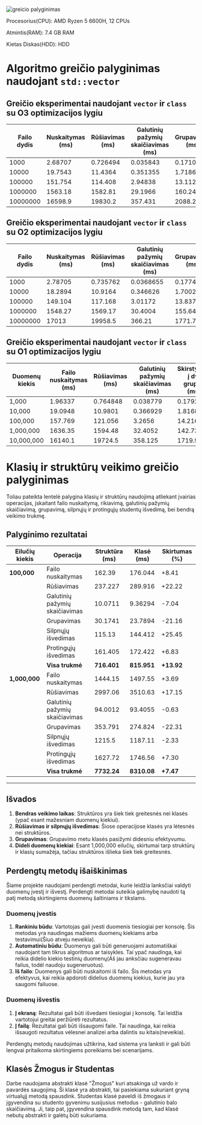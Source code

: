 

![greicio palyginimas](paveiksliukai/palyginimas.png)

Procesorius(CPU): AMD Ryzen 5 6600H, 12 CPUs


Atmintis(RAM): 7.4 GB RAM


Kietas Diskas(HDD): HDD




# Algoritmo greičio palyginimas naudojant `std::vector`

## Greičio eksperimentai naudojant `vector` ir `class` su O3 optimizacijos lygiu

| Failo dydis       | Nuskaitymas (ms) | Rūšiavimas (ms) | Galutinių pažymių skaičiavimas (ms) | Grupavimas (ms) | Silpnųjų išvedimas (ms) | Protingųjų išvedimas (ms) | Visa trukmė (ms) |
|--------------------|------------------|-----------------|-------------------------------------|----------------|--------------------------|---------------------------|-----------------|
| 1000              | 2.68707         | 0.726494        | 0.035843                            | 0.171081       | 2.51177                 | 3.42851                  | 9.56095         |
| 10000             | 19.7543         | 11.4364         | 0.351355                            | 1.71864        | 21.6844                 | 31.2471                  | 86.1924         |
| 100000            | 151.754         | 114.408         | 2.94838                             | 13.1127        | 192.857                 | 273.531                  | 748.61          |
| 1000000           | 1563.18         | 1582.81         | 29.1966                             | 160.248        | 2036.27                 | 3037.98                  | 8409.68         |
| 10000000          | 16598.9         | 19830.2         | 357.431                             | 2088.27        | 21899                   | 30332.8                  | 91106.6         |


## Greičio eksperimentai naudojant `vector` ir `class` su O2 optimizacijos lygiu

| Failo dydis       | Nuskaitymas (ms) | Rūšiavimas (ms) | Galutinių pažymių skaičiavimas (ms) | Grupavimas (ms) | Silpnųjų išvedimas (ms) | Protingųjų išvedimas (ms) | Visa trukmė (ms) |
|--------------------|------------------|-----------------|-------------------------------------|----------------|--------------------------|---------------------------|-----------------|
| 1000              | 2.78705         | 0.735762        | 0.0368655                           | 0.177443       | 19.6912                 | 26.5458                  | 49.9744         |
| 10000             | 18.2894         | 10.9164         | 0.346626                            | 1.70021        | 21.2331                 | 30.11                    | 82.596          |
| 100000            | 149.104         | 117.168         | 3.01172                             | 13.8372        | 203.08                  | 272.354                  | 758.555         |
| 1000000           | 1548.27         | 1569.17         | 30.4004                             | 155.644        | 2082.84                 | 2969.25                  | 8355.57         |
| 10000000          | 17013           | 19958.5         | 366.21                              | 1771.79        | 21437                   | 30029.8                  | 90576.4         |


## Greičio eksperimentai naudojant `vector` ir `class` su O1 optimizacijos lygiu

| Duomenų kiekis     | Failo nuskaitymas (ms) | Rūšiavimas (ms) | Galutinių pažymių skaičiavimas (ms) | Skirstymas į dvi grupes (ms) | Silpnųjų mokinių išvedimas (ms) | Protingų mokinių išvedimas (ms) | Visa trukmė (ms) |
|---------------------|------------------------|-----------------|------------------------------------|-----------------------------|--------------------------------|---------------------------------|------------------|
| 1,000              | 1.96337               | 0.764848        | 0.038779                          | 0.179266                   | 19.5932                       | 27.6722                        | 50.212           |
| 10,000             | 19.0948               | 10.9801         | 0.366929                          | 1.81686                    | 21.3162                       | 30.3512                        | 83.9266          |
| 100,000            | 157.769               | 121.056         | 3.2656                            | 14.2163                    | 192.1                         | 271.624                        | 760.032          |
| 1,000,000          | 1636.35               | 1594.48         | 32.4052                           | 142.731                    | 1972.15                       | 2772.42                        | 8150.53          |
| 10,000,000         | 16140.1               | 19724.5         | 358.125                           | 1719.97                    | 21830.8                       | 30006.1                        | 89779.6          |


# Klasių ir struktūrų veikimo greičio palyginimas

Toliau pateikta lentelė palygina klasių ir struktūrų naudojimą atliekant įvairias operacijas, įskaitant failo nuskaitymą, rikiavimą, galutinių pažymių skaičiavimą, grupavimą, silpnųjų ir protingųjų studentų išvedimą, bei bendrą veikimo trukmę. 

## Palyginimo rezultatai

| Eilučių kiekis | Operacija                 | Struktūra (ms) | Klasė (ms) | Skirtumas (%) |
|----------------|---------------------------|----------------|------------|---------------|
| **100,000**    | Failo nuskaitymas         | 162.39         | 176.044    | +8.41         |
|                | Rūšiavimas                | 237.227        | 289.916    | +22.22        |
|                | Galutinių pažymių skaičiavimas | 10.0711   | 9.36294    | -7.04         |
|                | Grupavimas                | 30.1741        | 23.7894    | -21.16        |
|                | Silpnųjų išvedimas        | 115.13         | 144.412    | +25.45        |
|                | Protingųjų išvedimas      | 161.405        | 172.422    | +6.83         |
|                | **Visa trukmė**           | **716.401**    | **815.951**| **+13.92**    |
| **1,000,000**  | Failo nuskaitymas         | 1444.15        | 1497.55    | +3.69         |
|                | Rūšiavimas                | 2997.06        | 3510.63    | +17.15        |
|                | Galutinių pažymių skaičiavimas | 94.0012   | 93.4055    | -0.63         |
|                | Grupavimas                | 353.791        | 274.824    | -22.31        |
|                | Silpnųjų išvedimas        | 1215.5         | 1187.11    | -2.33         |
|                | Protingųjų išvedimas      | 1627.72        | 1746.56    | +7.30         |
|                | **Visa trukmė**           | **7732.24**    | **8310.08**| **+7.47**     |

---

## Išvados
1. **Bendras veikimo laikas**: Struktūros yra šiek tiek greitesnės nei klasės (ypač esant mažesniam duomenų kiekiui).
2. **Rūšiavimas ir silpnųjų išvedimas**: Šiose operacijose klasės yra lėtesnės nei struktūros.
3. **Grupavimas**: Grupavimo metu klasės pasižymi didesniu efektyvumu.
4. **Dideli duomenų kiekiai**: Esant 1,000,000 eilučių, skirtumai tarp struktūrų ir klasių sumažėja, tačiau struktūros išlieka šiek tiek greitesnės.




## Perdengtų metodų išaiškinimas

Šiame projekte naudojami perdengti metodai, kurie leidžia lanksčiai valdyti duomenų įvestį ir išvestį. Perdengti metodai suteikia galimybę naudoti tą patį metodą skirtingiems duomenų šaltiniams ir tikslams. 

### Duomenų įvestis

1. **Rankiniu būdu**: Vartotojas gali įvesti duomenis tiesiogiai per konsolę. Šis metodas yra naudingas mažiems duomenų kiekiams arba testavimui(Šiuo atveju neveikia).
2. **Automatiniu būdu**: Duomenys gali būti generuojami automatiškai naudojant tam tikrus algoritmus ar taisykles. Tai ypač naudinga, kai reikia didelio kiekio testinių duomenų(Aš jau anksčiau sugeneravau failus, todėl naudoju sugeneruotus).
3. **Iš failo**: Duomenys gali būti nuskaitomi iš failo. Šis metodas yra efektyvus, kai reikia apdoroti didelius duomenų kiekius, kurie jau yra saugomi failuose.

### Duomenų išvestis

1. **Į ekraną**: Rezultatai gali būti išvedami tiesiogiai į konsolę. Tai leidžia vartotojui greitai peržiūrėti rezultatus.
2. **Į failą**: Rezultatai gali būti išsaugomi faile. Tai naudinga, kai reikia išsaugoti rezultatus vėlesnei analizei arba dalintis su kitais(neveikia).

Perdengtų metodų naudojimas užtikrina, kad sistema yra lanksti ir gali būti lengvai pritaikoma skirtingiems poreikiams bei scenarijams.




## Klasės Žmogus ir Studentas

Darbe naudojama abstrakti klasė "Žmogus" kuri atsakinga už vardo ir pavardės saugojimą.
Ši klasė yra abstrakti, tai pasiekiama sukuriant gryną virtualųjį metodą spausdink.
Studentas klasė paveldi iš žmogaus ir įgyvendina su studento gyvenimu susijusius metodus - galutinio balo skaičiavimą. Ji, taip pat, įgyvendina spausdink metodą tam, kad klasė nebutų abstrakti ir galėtų būti sukuriama.